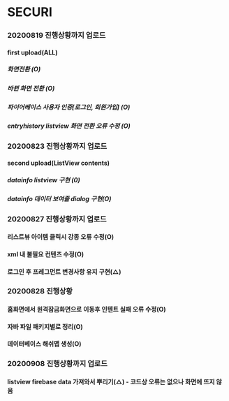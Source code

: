 # SECURI
### 20200819 진행상황까지 업로드
#### first upload(ALL)
##### 화면전환 (O)
##### 바뀐 화면 전환 (O)
##### 파이어베이스 사용자 인증[로그인, 회원가입] (O)
##### entryhistory listview 화면 전환 오류 수정 (O)


### 20200823 진행상황까지 업로드
#### second upload(ListView contents)
##### datainfo listview 구현 (0)
##### datainfo 데이터 보여줄 dialog 구현(O)


### 20200827 진행상황까지 업로드
#### 리스트뷰 아이템 클릭시 강종 오류 수정(O)
#### xml 내 불필요 컨텐츠 수정(O)
#### 로그인 후 프레그먼트 변경사항 유지 구현(△)

### 20200828 진행상황
#### 홈화면에서 원격잠금화면으로 이동후 인텐트 실패 오류 수정(O)
#### 자바 파일 패키지별로 정리(O) 
#### 데이터베이스 해쉬맵 생성(O)

### 20200908 진행상황까지 업로드
#### listview firebase data 가져와서 뿌리기(△) - 코드상 오류는 없으나 화면에 뜨지 않음
